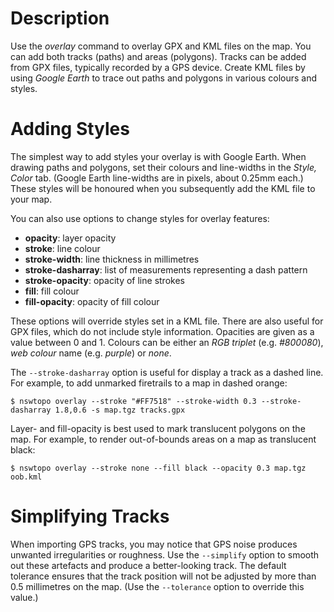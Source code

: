 # Description

Use the *overlay* command to overlay GPX and KML files on the map. You can add both tracks (paths) and areas (polygons). Tracks can be added from GPX files, typically recorded by a GPS device. Create KML files by using *Google Earth* to trace out paths and polygons in various colours and styles.

# Adding Styles

The simplest way to add styles your overlay is with Google Earth. When drawing paths and polygons, set their colours and line-widths in the *Style, Color* tab. (Google Earth line-widths are in pixels, about 0.25mm each.) These styles will be honoured when you subsequently add the KML file to your map.

You can also use options to change styles for overlay features:

* **opacity**: layer opacity
* **stroke**: line colour
* **stroke-width**: line thickness in millimetres
* **stroke-dasharray**: list of measurements representing a dash pattern
* **stroke-opacity**: opacity of line strokes
* **fill**: fill colour
* **fill-opacity**: opacity of fill colour

These options will override styles set in a KML file. There are also useful for GPX files, which do not include style information. Opacities are given as a value between 0 and 1. Colours can be either an *RGB triplet* (e.g. *#800080*), *web colour* name (e.g. *purple*) or *none*.

The `--stroke-dasharray` option is useful for display a track as a dashed line. For example, to add unmarked firetrails to a map in dashed orange:

```
$ nswtopo overlay --stroke "#FF7518" --stroke-width 0.3 --stroke-dasharray 1.8,0.6 -s map.tgz tracks.gpx
```

Layer- and fill-opacity is best used to mark translucent polygons on the map. For example, to render out-of-bounds areas on a map as translucent black:

```
$ nswtopo overlay --stroke none --fill black --opacity 0.3 map.tgz oob.kml
```

# Simplifying Tracks

When importing GPS tracks, you may notice that GPS noise produces unwanted irregularities or roughness. Use the `--simplify` option to smooth out these artefacts and produce a better-looking track. The default tolerance ensures that the track position will not be adjusted by more than 0.5 millimetres on the map. (Use the `--tolerance` option to override this value.)
